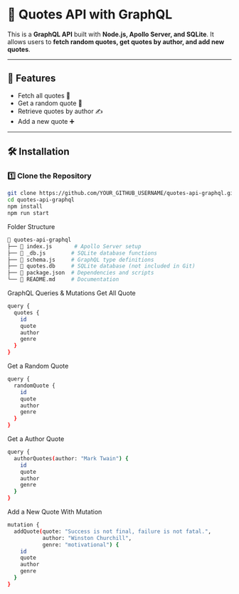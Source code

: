# 📜 Quotes API with GraphQL

This is a **GraphQL API** built with **Node.js, Apollo Server, and SQLite**. It allows users to **fetch random quotes, get quotes by author, and add new quotes**.

---

## 🚀 Features
- Fetch all quotes 📖
- Get a random quote 🎲
- Retrieve quotes by author ✍️
- Add a new quote ➕

---

## 🛠️ Installation

### 1️⃣ Clone the Repository
```sh
git clone https://github.com/YOUR_GITHUB_USERNAME/quotes-api-graphql.git
cd quotes-api-graphql
npm install
npm run start
```

Folder Structure
```sh
📁 quotes-api-graphql
├── 📜 index.js       # Apollo Server setup
├── 📜 _db.js        # SQLite database functions
├── 📜 schema.js     # GraphQL type definitions
├── 📜 quotes.db     # SQLite database (not included in Git)
├── 📜 package.json  # Dependencies and scripts
└── 📜 README.md     # Documentation
```

GraphQL Queries & Mutations
Get All Quote
```sh
query {
  quotes {
    id
    quote
    author
    genre
  }
}
```

Get a Random Quote
```sh
query {
  randomQuote {
    id
    quote
    author
    genre
  }
}
```

Get a Author Quote
```sh
query {
  authorQuotes(author: "Mark Twain") {
    id
    quote
    author
    genre
  }
}
```

Add a New Quote With Mutation
```sh
mutation {
  addQuote(quote: "Success is not final, failure is not fatal.", 
           author: "Winston Churchill", 
           genre: "motivational") {
    id
    quote
    author
    genre
  }
}
```








